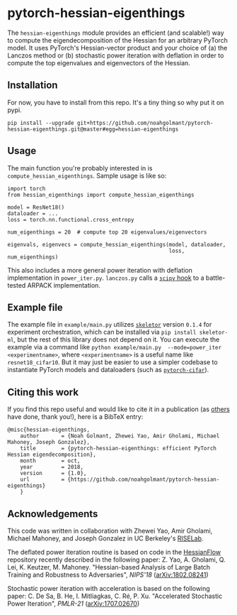 # pytorch-hessian-eigenthings

The `hessian-eigenthings` module provides an efficient (and scalable!) way to compute the eigendecomposition of the Hessian for an arbitrary PyTorch model. It uses PyTorch's Hessian-vector product and your choice of (a) the Lanczos method or (b) stochastic power iteration with deflation in order to compute the top eigenvalues and eigenvectors of the Hessian.

## Installation

For now, you have to install from this repo. It's a tiny thing so why put it on pypi.

`pip install --upgrade git+https://github.com/noahgolmant/pytorch-hessian-eigenthings.git@master#egg=hessian-eigenthings`

## Usage

The main function you're probably interested in is `compute_hessian_eigenthings`.
Sample usage is like so:

```
import torch
from hessian_eigenthings import compute_hessian_eigenthings

model = ResNet18()
dataloader = ...
loss = torch.nn.functional.cross_entropy

num_eigenthings = 20  # compute top 20 eigenvalues/eigenvectors

eigenvals, eigenvecs = compute_hessian_eigenthings(model, dataloader,
                                                   loss, num_eigenthings)
```

This also includes a more general power iteration with deflation implementation in `power_iter.py`. `lanczos.py` calls a [`scipy` hook](https://docs.scipy.org/doc/scipy-0.14.0/reference/generated/scipy.sparse.linalg.eigsh.html) to a battle-tested ARPACK implementation.

## Example file

The example file in `example/main.py` utilizes [`skeletor`](https://github.com/noahgolmant/skeletor) version `0.1.4` for experiment orchestration, which can be installed via `pip install skeletor-ml`, but the rest of this library does not depend on it. You can execute the example via a command like `python example/main.py  --mode=power_iter <experimentname>`, where `<experimentname>` is a useful name like `resnet18_cifar10`. But it may just be easier to use a simpler codebase to instantiate PyTorch models and dataloaders (such as [`pytorch-cifar`](https://github.com/kuangliu/pytorch-cifar)).

## Citing this work
If you find this repo useful and would like to cite it in a publication (as [others](https://scholar.google.com/scholar?oi=bibs&hl=en&cites=18039594054930134223) have done, thank you!), here is a BibTeX entry:

    @misc{hessian-eigenthings,
        author       = {Noah Golmant, Zhewei Yao, Amir Gholami, Michael Mahoney, Joseph Gonzalez},
        title        = {pytorch-hessian-eigenthings: efficient PyTorch Hessian eigendecomposition},
        month        = oct,
        year         = 2018,
        version      = {1.0},
        url          = {https://github.com/noahgolmant/pytorch-hessian-eigenthings}
        }


## Acknowledgements

This code was written in collaboration with Zhewei Yao, Amir Gholami, Michael Mahoney, and Joseph Gonzalez in UC Berkeley's [RISELab](https://rise.cs.berkeley.edu).

The deflated power iteration routine is based on code in the [HessianFlow](https://github.com/amirgholami/HessianFlow) repository recently described in the following paper: Z. Yao, A. Gholami, Q. Lei, K. Keutzer, M. Mahoney. "Hessian-based Analysis of Large Batch Training and Robustness to Adversaries", *NIPS'18* ([arXiv:1802.08241](https://arxiv.org/abs/1802.08241))

Stochastic power iteration with acceleration is based on the following paper: C. De Sa, B. He, I. Mitliagkas, C. Ré, P. Xu. "Accelerated Stochastic Power Iteration", *PMLR-21* ([arXiv:1707.02670](https://arxiv.org/abs/1707.02670))
